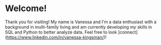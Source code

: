 # Welcome!
Thank you for visiting! My name is Vanessa and I'm a data enthusiast with a background in multi-family living and am currently developing my skills in SQL and Python to better analyze data. Feel free to look ]connect](https://www.linkedin.com/in/vanessa-kingsman/)! 
